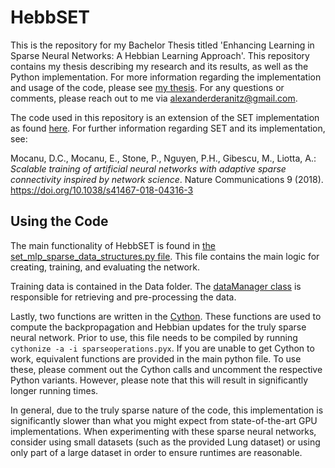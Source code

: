 # HebbSET
This is the repository for my Bachelor Thesis titled 'Enhancing Learning in Sparse Neural Networks:  A Hebbian Learning Approach'. This repository contains my thesis describing my research and its results, as well as the Python implementation. For more information regarding the implementation and usage of the code, please see [my thesis](DeRanitz_Alexander_Thesis.pdf). For any questions or comments, please reach out to me via alexanderderanitz@gmail.com.

The code used in this repository is an extension of the SET implementation as found [here](https://github.com/dcmocanu/sparse-evolutionary-artificial-neural-networks/tree/master/SET-MLP-Sparse-Python-Data-Structures). For further information regarding SET and its implementation, see:

Mocanu, D.C., Mocanu, E., Stone, P., Nguyen, P.H., Gibescu, M., Liotta, A.: _Scalable training of artificial neural networks with adaptive sparse connectivity inspired by network science_. Nature Communications 9 (2018).
https://doi.org/10.1038/s41467-018-04316-3

## Using the Code
The main functionality of HebbSET is found in [the set_mlp_sparse_data_structures.py file](set_mlp_sparse_data_structures.py). This file contains the main logic for creating, training, and evaluating the network.

Training data is contained in the Data folder. The [dataManager class](dataManager.py) is responsible for retrieving and pre-processing the data.

Lastly, two functions are written in the [Cython](https://github.com/alexander-de-ranitz/HebbSET/blob/main/sparseoperations.pyx). These functions are used to compute the backpropagation and Hebbian updates for the truly sparse neural network. Prior to use, this file needs to be compiled by running ```cythonize -a -i sparseoperations.pyx```. If you are unable to get Cython to work, equivalent functions are provided in the main python file. To use these, please comment out the Cython calls and uncomment the respective Python variants. However, please note that this will result in significantly longer running times.

In general, due to the truly sparse nature of the code, this implementation is significantly slower than what you might expect from state-of-the-art GPU implementations. When experimenting with these sparse neural networks, consider using small datasets (such as the provided Lung dataset) or using only part of a large dataset in order to ensure runtimes are reasonable.

